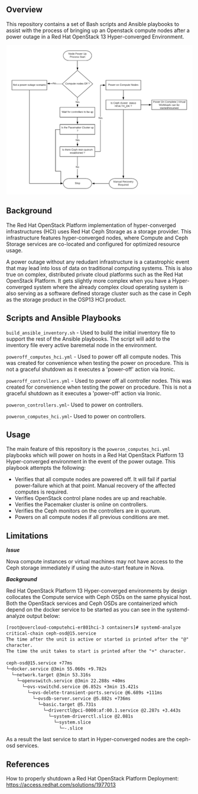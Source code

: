 ## Overview

This repository contains a set of Bash scripts and Ansible playbooks to assist with the process of bringing up an Openstack compute nodes after a power outage in a Red Hat OpenStack 13 Hyper-converged Environment.


![Power On Computes flowchart](https://github.com/hybridpollo/HCI_PowerOn_Computes/blob/master/HCI_Compute_PowerOn.png)


## Background

The Red Hat OpenStack Platform implementation of hyper-converged infrastructures (HCI) uses Red Hat Ceph Storage as a storage provider. This infrastructure features hyper-converged nodes, where Compute and Ceph Storage services are co-located and configured for optimized resource usage.

A power outage without any redudant infrastructure is a catastrophic event that may
lead into loss of data on traditional computing systems. This is also true on complex, distributed private cloud platforms such as the Red Hat OpenStack Platform. It gets slightly more complex when you have a Hyper-converged system where the already complex cloud operating system is also serving as a software defined storage cluster such as the case in Ceph as the storage product in the OSP13 HCI product.



## Scripts and Ansible Playbooks
`build_ansible_inventory.sh` - Used to build the initial inventory file to support
the rest of the Ansible playbooks. The script will add to the inventory file
every active baremetal node in the environment.


`poweroff_computes_hci.yml` - Used to power off all compute nodes. This
was created for convenience when testing the power on procedure. This is not a
graceful shutdown as it executes a 'power-off' action via Ironic.

`poweroff_controllers.yml` - Used to power off all controller nodes. This
was created for convenience when testing the power on procedure. This is not a
graceful shutdown as it executes a 'power-off' action via Ironic.

`poweron_controllers.yml`- Used to power on controllers.

`poweron_computes_hci.yml`- Used to power on controllers.


## Usage
The main feature of this repository is the `poweron_computes_hci.yml` playbooks
which will power on hosts in a Red Hat OpenStack Platform 13 Hyper-converged
environment in the event of the power outage. This playbook attempts the following:

- Verifies that all compute nodes are powered off. It will fail if partial power-failure
which at that point. Manual recovery of the affected computes is required.
- Verifies OpenStack control plane nodes are up and reachable.
- Verifies the Pacemaker cluster is online on controllers.
- Verifies the Ceph monitors on the controllers are in quorum.
- Powers on all compute nodes if all previous conditions are met.


## Limitations

*__Issue__*

Nova compute instances or virtual machines may not have access to the
Ceph storage immediately if using the auto-start feature in Nova.

*__Background__*

Red Hat OpenStack Platform 13 Hyper-converged environments by design collocates
the Compute service with Ceph OSDs on the same physical host. Both the OpenStack
services and Ceph OSDs are  containerized which depend on the docker service to be
started as you can see in the systemd-analyze output below:


```
[root@overcloud-computehci-er801hci-3 containers]# systemd-analyze critical-chain ceph-osd@15.service
The time after the unit is active or started is printed after the "@" character.
The time the unit takes to start is printed after the "+" character.

ceph-osd@15.service +77ms
└─docker.service @3min 55.060s +9.782s
  └─network.target @3min 53.316s
    └─openvswitch.service @3min 22.288s +40ms
      └─ovs-vswitchd.service @6.852s +3min 15.421s
        └─ovs-delete-transient-ports.service @6.689s +111ms
          └─ovsdb-server.service @5.882s +736ms
            └─basic.target @5.731s
              └─driverctl@pci-0000:af:00.1.service @2.287s +3.443s
                └─system-driverctl.slice @2.081s
                  └─system.slice
                    └─-.slice
```

As a result the last service to start in Hyper-converged nodes are the ceph-osd
services.

## References


How to properly shutdown a Red Hat OpenStack Platform Deployment: https://access.redhat.com/solutions/1977013

